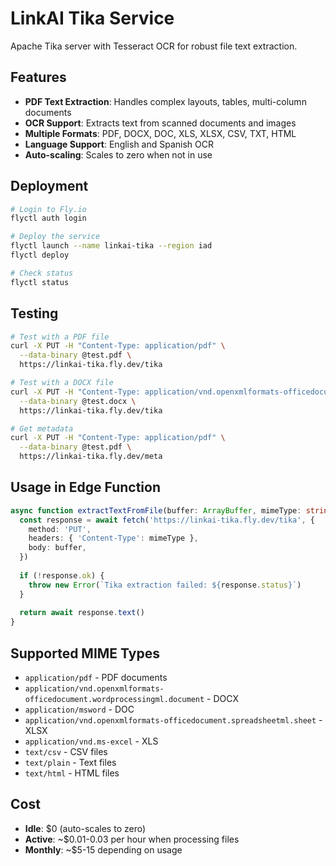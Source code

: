 # LinkAI Tika Service

Apache Tika server with Tesseract OCR for robust file text extraction.

## Features

- **PDF Text Extraction**: Handles complex layouts, tables, multi-column documents
- **OCR Support**: Extracts text from scanned documents and images
- **Multiple Formats**: PDF, DOCX, DOC, XLS, XLSX, CSV, TXT, HTML
- **Language Support**: English and Spanish OCR
- **Auto-scaling**: Scales to zero when not in use

## Deployment

```bash
# Login to Fly.io
flyctl auth login

# Deploy the service
flyctl launch --name linkai-tika --region iad
flyctl deploy

# Check status
flyctl status
```

## Testing

```bash
# Test with a PDF file
curl -X PUT -H "Content-Type: application/pdf" \
  --data-binary @test.pdf \
  https://linkai-tika.fly.dev/tika

# Test with a DOCX file
curl -X PUT -H "Content-Type: application/vnd.openxmlformats-officedocument.wordprocessingml.document" \
  --data-binary @test.docx \
  https://linkai-tika.fly.dev/tika

# Get metadata
curl -X PUT -H "Content-Type: application/pdf" \
  --data-binary @test.pdf \
  https://linkai-tika.fly.dev/meta
```

## Usage in Edge Function

```typescript
async function extractTextFromFile(buffer: ArrayBuffer, mimeType: string): Promise<string> {
  const response = await fetch('https://linkai-tika.fly.dev/tika', {
    method: 'PUT',
    headers: { 'Content-Type': mimeType },
    body: buffer,
  })
  
  if (!response.ok) {
    throw new Error(`Tika extraction failed: ${response.status}`)
  }
  
  return await response.text()
}
```

## Supported MIME Types

- `application/pdf` - PDF documents
- `application/vnd.openxmlformats-officedocument.wordprocessingml.document` - DOCX
- `application/msword` - DOC
- `application/vnd.openxmlformats-officedocument.spreadsheetml.sheet` - XLSX
- `application/vnd.ms-excel` - XLS
- `text/csv` - CSV files
- `text/plain` - Text files
- `text/html` - HTML files

## Cost

- **Idle**: $0 (auto-scales to zero)
- **Active**: ~$0.01-0.03 per hour when processing files
- **Monthly**: ~$5-15 depending on usage 